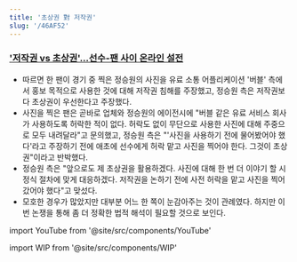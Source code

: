 ```yaml
---
title: '초상권 對 저작권'
slug: '/46AF52'
---
```


### ['저작권 vs 초상권'...선수-팬 사이 온라인 설전](https://n.news.naver.com/sports/kfootball/article/311/0001459883)

- 따르면 한 팬이 경기 중 찍은 정승원의 사진을 유료 소통 어플리케이션 '버블' 측에서 홍보 목적으로 사용한 것에 대해 저작권 침해를 주장했고, 정승원 측은 저작권보다 초상권이 우선한다고 주장했다.
- 사진을 찍은 팬은 곧바로 업체와 정승원의 에이전시에 "버블 같은 유료 서비스 회사가 사용하도록 허락한 적이 없다. 허락도 없이 무단으로 사용한 사진에 대해 주중으로 모두 내려달라"고 문의했고, 정승원 측은 "'사진을 사용하기 전에 물어봤어야 했다'라고 주장하기 전에 애초에 선수에게 허락 맡고 사진을 찍어야 한다. 그것이 초상권"이라고 반박했다.
- 정승원 측은 "앞으로도 제 초상권을 활용하겠다. 사진에 대해 한 번 더 이야기 할 시 정식 절차에 맞게 대응하겠다. 저작권을 논하기 전에 사전 허락을 맡고 사진을 찍어 갔어야 했다"고 맞섰다.
- 모호한 경우가 많았지만 대부분 어느 한 쪽이 눈감아주는 것이 관례였다. 하지만 이번 논쟁을 통해 좀 더 정확한 법적 해석이 필요할 것으로 보인다.

import YouTube from '@site/src/components/YouTube'

<YouTube id="Enxx-xEQLss"/>

import WIP from '@site/src/components/WIP'

<WIP />
